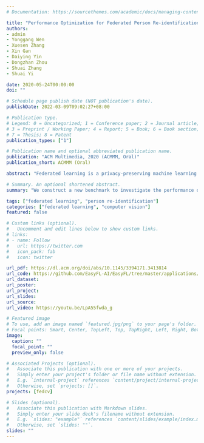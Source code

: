 ```yaml
---
# Documentation: https://sourcethemes.com/academic/docs/managing-content/

title: "Performance Optimization for Federated Person Re-identification via Benchmark Analysis"
authors: 
- admin
- Yonggang Wen
- Xuesen Zhang
- Xin Gan
- Daiying Yin
- Dongzhan Zhou
- Shuai Zhang
- Shuai Yi

date: 2020-05-24T00:00:00
doi: ""

# Schedule page publish date (NOT publication's date).
publishDate: 2022-03-09T09:02:27+08:00

# Publication type.
# Legend: 0 = Uncategorized; 1 = Conference paper; 2 = Journal article;
# 3 = Preprint / Working Paper; 4 = Report; 5 = Book; 6 = Book section;
# 7 = Thesis; 8 = Patent
publication_types: ["1"]

# Publication name and optional abbreviated publication name.
publication: "ACM Multimedia, 2020 (ACMMM, Oral)"
publication_short: ACMMM (Oral)

abstract: "Federated learning is a privacy-preserving machine learning technique that learns a shared model across decentralized clients. It can alleviate privacy concerns of personal re-identification, an important computer vision task. In this work, we implement federated learning to person re-identification (FedReID) and optimize its performance affected by statistical heterogeneity in the real-world scenario. We first construct a new benchmark to investigate the performance of FedReID. This benchmark consists of (1) nine datasets with different volumes sourced from different domains to simulate the heterogeneous situation in reality, (2) two federated scenarios, and (3) an enhanced federated algorithm for FedReID. The benchmark analysis shows that the client-edge-cloud architecture, represented by the federated-by-dataset scenario, has better performance than client-server architecture in FedReID. It also reveals the bottlenecks of FedReID under the real-world scenario, including poor performance of large datasets caused by unbalanced weights in model aggregation and challenges in convergence. Then we propose two optimization methods: (1) To address the unbalanced weight problem, we propose a new method to dynamically change the weights according to the scale of model changes in clients in each training round; (2) To facilitate convergence, we adopt knowledge distillation to refine the server model with knowledge generated from client models on a public dataset. Experiment results demonstrate that our strategies can achieve much better convergence with superior performance on all datasets. We believe that our work will inspire the community to further explore the implementation of federated learning on more computer vision tasks in real-world scenarios."

# Summary. An optional shortened abstract.
summary: "We construct a new benchmark to investigate the performance of FedReID, which contains nine datasets with different volumes sourced from different domains to simulate the heterogeneous situation in reality. The benchmark analysis reveals the bottlenecks of FedReID under the real-world scenario, including poor performance of large datasets caused by unbalanced weights in model aggregation and challenges in convergence. To address these issues, we propose two optimization methods: 1) To address the unbalanced weight problem, we propose a new method to dynamically change the weights according to the scale of model changes in clients in each training round; 2) To facilitate convergence, we adopt knowledge distillation to refine the server model with knowledge generated from client models on a public dataset."

tags: ["federated learning", "person re-identification"]
categories: ["federated learning", "computer vision"]
featured: false

# Custom links (optional).
#   Uncomment and edit lines below to show custom links.
# links:
# - name: Follow
#   url: https://twitter.com
#   icon_pack: fab
#   icon: twitter

url_pdf: https://dl.acm.org/doi/abs/10.1145/3394171.3413814
url_code: https://github.com/EasyFL-AI/EasyFL/tree/master/applications/fedreid
url_dataset:
url_poster:
url_project:
url_slides:
url_source:
url_video: https://youtu.be/LpA55fwda_g

# Featured image
# To use, add an image named `featured.jpg/png` to your page's folder. 
# Focal points: Smart, Center, TopLeft, Top, TopRight, Left, Right, BottomLeft, Bottom, BottomRight.
image:
  caption: ""
  focal_point: ""
  preview_only: false

# Associated Projects (optional).
#   Associate this publication with one or more of your projects.
#   Simply enter your project's folder or file name without extension.
#   E.g. `internal-project` references `content/project/internal-project/index.md`.
#   Otherwise, set `projects: []`.
projects: [fedcv]

# Slides (optional).
#   Associate this publication with Markdown slides.
#   Simply enter your slide deck's filename without extension.
#   E.g. `slides: "example"` references `content/slides/example/index.md`.
#   Otherwise, set `slides: ""`.
slides: ""
---
```

